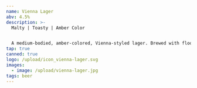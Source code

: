 ```yaml
---
name: Vienna Lager
abv: 4.5%
description: >-
  Malty | Toasty | Amber Color


  A medium-bodied, amber-colored, Vienna-styled lager. Brewed with floor-malted German malts and lagered for an extended period of time.
tap: true
canned: true
logo: /upload/icon_vienna-lager.svg
images:
  - image: /upload/vienna-lager.jpg
tags: beer
---
```

